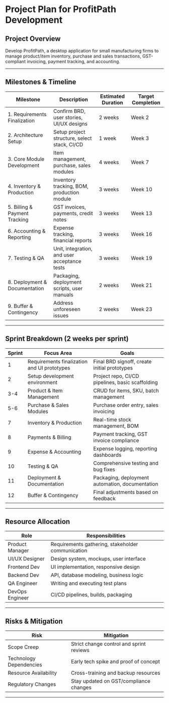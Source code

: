 # Project Plan for ProfitPath Development

## Project Overview
Develop ProfitPath, a desktop application for small manufacturing firms to manage product/item inventory, purchase and sales transactions, GST-compliant invoicing, payment tracking, and accounting.

---

## Milestones & Timeline

| Milestone                     | Description                                  | Estimated Duration | Target Completion |
|-------------------------------|----------------------------------------------|---------------------|-------------------|
| 1. Requirements Finalization  | Confirm BRD, user stories, UI/UX designs     | 2 weeks             | Week 2            |
| 2. Architecture Setup         | Setup project structure, select stack, CI/CD| 1 week              | Week 3            |
| 3. Core Module Development    | Item management, purchase, sales modules     | 4 weeks             | Week 7            |
| 4. Inventory & Production     | Inventory tracking, BOM, production module   | 3 weeks             | Week 10           |
| 5. Billing & Payment Tracking | GST invoices, payments, credit notes         | 3 weeks             | Week 13           |
| 6. Accounting & Reporting     | Expense tracking, financial reports          | 3 weeks             | Week 16           |
| 7. Testing & QA               | Unit, integration, and user acceptance tests | 3 weeks             | Week 19           |
| 8. Deployment & Documentation | Packaging, deployment scripts, user manuals | 2 weeks             | Week 21           |
| 9. Buffer & Contingency       | Address unforeseen issues                     | 2 weeks             | Week 23           |

---

## Sprint Breakdown (2 weeks per sprint)

| Sprint | Focus Area                                  | Goals                                          |
|--------|---------------------------------------------|------------------------------------------------|
| 1      | Requirements finalization and UI prototypes | Final BRD signoff, create initial prototypes   |
| 2      | Setup development environment                | Project repo, CI/CD pipelines, basic scaffolding|
| 3-4    | Product & Item Management                     | CRUD for items, SKU, batch management           |
| 5-6    | Purchase & Sales Modules                      | Purchase order entry, sales invoicing           |
| 7      | Inventory & Production                        | Real-time stock management, BOM                  |
| 8      | Payments & Billing                            | Payment tracking, GST invoice compliance        |
| 9      | Expense & Accounting                          | Expense logging, reporting dashboards            |
| 10     | Testing & QA                                 | Comprehensive testing and bug fixes              |
| 11     | Deployment & Documentation                    | Packaging, deployment automation, documentation  |
| 12     | Buffer & Contingency                         | Final adjustments based on feedback              |

---

## Resource Allocation

| Role             | Responsibilities                               |
|------------------|------------------------------------------------|
| Product Manager  | Requirements gathering, stakeholder communication |
| UI/UX Designer   | Design system, mockups, user interface         |
| Frontend Dev     | UI implementation, responsive design           |
| Backend Dev      | API, database modeling, business logic         |
| QA Engineer     | Writing and executing test plans                 |
| DevOps Engineer  | CI/CD pipelines, builds, packaging              |

---

## Risks & Mitigation

| Risk                    | Mitigation                                      |
|-------------------------|------------------------------------------------|
| Scope Creep             | Strict change control and sprint reviews        |
| Technology Dependencies | Early tech spike and proof of concept            |
| Resource Availability   | Cross-training and backup resources              |
| Regulatory Changes      | Stay updated on GST/compliance changes            |

---

